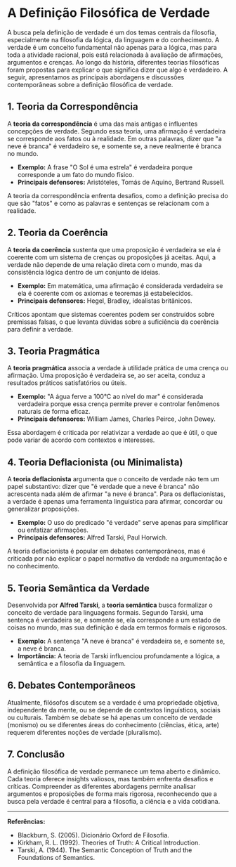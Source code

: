 # A Definição Filosófica de Verdade

A busca pela definição de verdade é um dos temas centrais da filosofia, especialmente na filosofia da lógica, da linguagem e do conhecimento. A verdade é um conceito fundamental não apenas para a lógica, mas para toda a atividade racional, pois está relacionada à avaliação de afirmações, argumentos e crenças. Ao longo da história, diferentes teorias filosóficas foram propostas para explicar o que significa dizer que algo é verdadeiro. A seguir, apresentamos as principais abordagens e discussões contemporâneas sobre a definição filosófica de verdade.

## 1. Teoria da Correspondência

A **teoria da correspondência** é uma das mais antigas e influentes concepções de verdade. Segundo essa teoria, uma afirmação é verdadeira se corresponde aos fatos ou à realidade. Em outras palavras, dizer que "a neve é branca" é verdadeiro se, e somente se, a neve realmente é branca no mundo.

- **Exemplo:** A frase "O Sol é uma estrela" é verdadeira porque corresponde a um fato do mundo físico.
- **Principais defensores:** Aristóteles, Tomás de Aquino, Bertrand Russell.

A teoria da correspondência enfrenta desafios, como a definição precisa do que são "fatos" e como as palavras e sentenças se relacionam com a realidade.

## 2. Teoria da Coerência

A **teoria da coerência** sustenta que uma proposição é verdadeira se ela é coerente com um sistema de crenças ou proposições já aceitas. Aqui, a verdade não depende de uma relação direta com o mundo, mas da consistência lógica dentro de um conjunto de ideias.

- **Exemplo:** Em matemática, uma afirmação é considerada verdadeira se ela é coerente com os axiomas e teoremas já estabelecidos.
- **Principais defensores:** Hegel, Bradley, idealistas britânicos.

Críticos apontam que sistemas coerentes podem ser construídos sobre premissas falsas, o que levanta dúvidas sobre a suficiência da coerência para definir a verdade.

## 3. Teoria Pragmática

A **teoria pragmática** associa a verdade à utilidade prática de uma crença ou afirmação. Uma proposição é verdadeira se, ao ser aceita, conduz a resultados práticos satisfatórios ou úteis.

- **Exemplo:** "A água ferve a 100°C ao nível do mar" é considerada verdadeira porque essa crença permite prever e controlar fenômenos naturais de forma eficaz.
- **Principais defensores:** William James, Charles Peirce, John Dewey.

Essa abordagem é criticada por relativizar a verdade ao que é útil, o que pode variar de acordo com contextos e interesses.

## 4. Teoria Deflacionista (ou Minimalista)

A **teoria deflacionista** argumenta que o conceito de verdade não tem um papel substantivo: dizer que "é verdade que a neve é branca" não acrescenta nada além de afirmar "a neve é branca". Para os deflacionistas, a verdade é apenas uma ferramenta linguística para afirmar, concordar ou generalizar proposições.

- **Exemplo:** O uso do predicado "é verdade" serve apenas para simplificar ou enfatizar afirmações.
- **Principais defensores:** Alfred Tarski, Paul Horwich.

A teoria deflacionista é popular em debates contemporâneos, mas é criticada por não explicar o papel normativo da verdade na argumentação e no conhecimento.

## 5. Teoria Semântica da Verdade

Desenvolvida por **Alfred Tarski**, a **teoria semântica** busca formalizar o conceito de verdade para linguagens formais. Segundo Tarski, uma sentença é verdadeira se, e somente se, ela corresponde a um estado de coisas no mundo, mas sua definição é dada em termos formais e rigorosos.

- **Exemplo:** A sentença "A neve é branca" é verdadeira se, e somente se, a neve é branca.
- **Importância:** A teoria de Tarski influenciou profundamente a lógica, a semântica e a filosofia da linguagem.

## 6. Debates Contemporâneos

Atualmente, filósofos discutem se a verdade é uma propriedade objetiva, independente da mente, ou se depende de contextos linguísticos, sociais ou culturais. Também se debate se há apenas um conceito de verdade (monismo) ou se diferentes áreas do conhecimento (ciências, ética, arte) requerem diferentes noções de verdade (pluralismo).

## 7. Conclusão

A definição filosófica de verdade permanece um tema aberto e dinâmico. Cada teoria oferece insights valiosos, mas também enfrenta desafios e críticas. Compreender as diferentes abordagens permite analisar argumentos e proposições de forma mais rigorosa, reconhecendo que a busca pela verdade é central para a filosofia, a ciência e a vida cotidiana.

---

**Referências:**
- Blackburn, S. (2005). Dicionário Oxford de Filosofia.
- Kirkham, R. L. (1992). Theories of Truth: A Critical Introduction.
- Tarski, A. (1944). The Semantic Conception of Truth and the Foundations of Semantics.